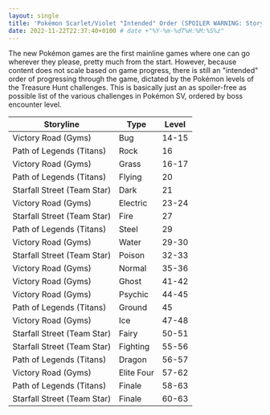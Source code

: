 ```yaml
---
layout: single
title: 'Pokémon Scarlet/Violet "Intended" Order (SPOILER WARNING: Storyline Boss Encounter Levels)'
date: 2022-11-22T22:37:40+0100 # date +"%Y-%m-%dT%H:%M:%S%z"
---
```


The new Pokémon games are the first mainline games where one can go wherever they please, pretty much from the start. However, because content does not scale based on game progress, there is still an "intended" order of progressing through the game, dictated by the Pokémon levels of the Treasure Hunt challenges. This is basically just an as spoiler-free as possible list of the various challenges in Pokémon SV, ordered by boss encounter level.

| Storyline                   | Type       | Level |
| --------------------------- | ---------- | ----- |
| Victory Road (Gyms)         | Bug        | 14-15 |
| Path of Legends (Titans)    | Rock       | 16    |
| Victory Road (Gyms)         | Grass      | 16-17 |
| Path of Legends (Titans)    | Flying     | 20    |
| Starfall Street (Team Star) | Dark       | 21    |
| Victory Road (Gyms)         | Electric   | 23-24 |
| Starfall Street (Team Star) | Fire       | 27    |
| Path of Legends (Titans)    | Steel      | 29    |
| Victory Road (Gyms)         | Water      | 29-30 |
| Starfall Street (Team Star) | Poison     | 32-33 |
| Victory Road (Gyms)         | Normal     | 35-36 |
| Victory Road (Gyms)         | Ghost      | 41-42 |
| Victory Road (Gyms)         | Psychic    | 44-45 |
| Path of Legends (Titans)    | Ground     | 45    |
| Victory Road (Gyms)         | Ice        | 47-48 |
| Starfall Street (Team Star) | Fairy      | 50-51 |
| Starfall Street (Team Star) | Fighting   | 55-56 |
| Path of Legends (Titans)    | Dragon     | 56-57 |
| Victory Road (Gyms)         | Elite Four | 57-62 |
| Path of Legends (Titans)    | Finale     | 58-63 |
| Starfall Street (Team Star) | Finale     | 60-63 |
